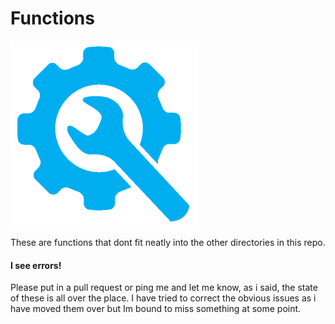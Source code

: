 # Functions

<img src="https://raw.githubusercontent.com/jxmoore/powershellScripts/master/img/funclogo.png" align="Center"
     title="PowerShell">

These are functions that dont fit neatly into the other directories in this repo.

#### I see errors!
Please put in a pull request or ping me and let me know, as i said, the state of these is all over the place. I have tried to correct the obvious issues as i have moved them over but Im bound to miss something at some point.


